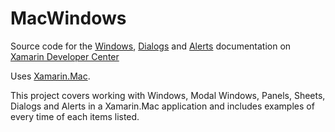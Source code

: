 MacWindows
==========

Source code for the [Windows](/guides/mac/user-interface/working-with-windows/), [Dialogs](/guides/mac/user-interface/working-with-dialogs/) and [Alerts](/guides/mac/user-interface/working-with-alerts/) documentation on [Xamarin Developer Center](http://docs.xamarin.com)

Uses [Xamarin.Mac](http://xamarin.com).

This project covers working with Windows, Modal Windows, Panels, Sheets, Dialogs and Alerts in a Xamarin.Mac application and includes examples of every time of each items listed.